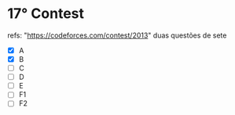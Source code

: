 # 17° Contest

refs: "https://codeforces.com/contest/2013"
duas questões de sete
- [X] A
- [X] B
- [ ] C
- [ ] D
- [ ] E
- [ ] F1
- [ ] F2
